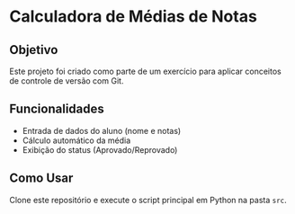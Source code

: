 # Calculadora de Médias de Notas

## Objetivo
Este projeto foi criado como parte de um exercício para aplicar conceitos de controle de versão com Git.

## Funcionalidades
- Entrada de dados do aluno (nome e notas)
- Cálculo automático da média
- Exibição do status (Aprovado/Reprovado)

## Como Usar
Clone este repositório e execute o script principal em Python na pasta `src`.
